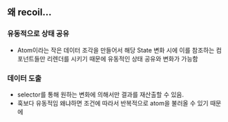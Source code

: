 ## 왜 recoil...

### 유동적으로 상태 공유
- Atom이라는 작은 데이터 조각을 만들어서 해당 State 변화 시에 이를 참조하는 컴포넌트들만 리렌더를 시키기 때문에 유동적인 상태 공유와 변화가 가능함
### 데이터 도출
- selector를 통해 원하는 변화에 의해서만 결과를 재산출할 수 있음.
- 훅보다 유동적임 왜냐하면 조건에 따라서 반복적으로 atom을 불러올 수 있기 때문에
